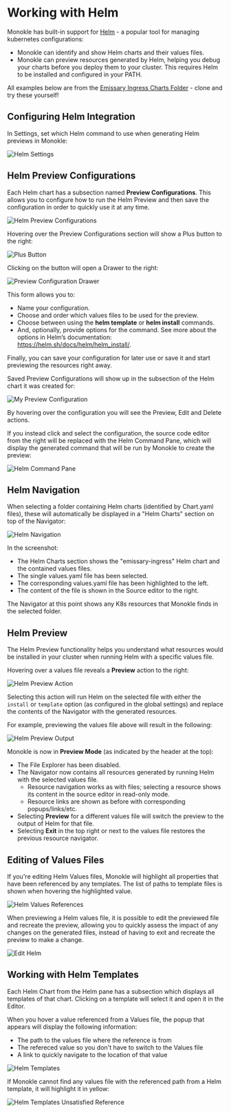 # Working with Helm

Monokle has built-in support for [Helm](https://helm.sh/) - a popular tool for managing kubernetes configurations:

- Monokle can identify and show Helm charts and their values files.  
- Monokle can preview resources generated by Helm, helping you debug your charts before you deploy them to your cluster. This requires Helm to be installed and configured in your PATH.

All examples below are from the [Emissary Ingress Charts Folder](https://github.com/emissary-ingress/emissary/tree/master/charts/emissary-ingress) - clone and try these yourself!

## **Configuring Helm Integration**

In Settings, set which Helm command to use when generating Helm previews in Monokle:

![Helm Settings](img/helm-settings-1.6.0.png)

## **Helm Preview Configurations**

Each Helm chart has a subsection named **Preview Configurations**. This allows you to configure how to run the Helm Preview and then save the configuration in order to quickly use it at any time.

![Helm Preview Configurations](img/helm-preview-configurations.png)

Hovering over the Preview Configurations section will show a Plus button to the right:

![Plus Button](img/helm-configuration-plus-sign.png)

Clicking on the button will open a Drawer to the right:

![Preview Configuration Drawer](img/preview-configuration-drawer.png)

This form allows you to:
- Name your configuration.
- Choose and order which values files to be used for the preview.
- Choose between using the **helm template** or **helm install** commands.
- And, optionally, provide options for the command. See more about the options in Helm’s documentation: https://helm.sh/docs/helm/helm_install/.

Finally, you can save your configuration for later use or save it and start previewing the resources right away.

Saved Preview Configurations will show up in the subsection of the Helm chart it was created for:

![My Preview Configuration](img/my-preview-configuration.png)

By hovering over the configuration you will see the Preview, Edit and Delete actions.

If you instead click and select the configuration, the source code editor from the right will be replaced with the Helm Command Pane, which will display the generated command that will be run by Monokle to create the preview:

![Helm Command Pane](img/helm-command-pane.png)

## **Helm Navigation**

When selecting a folder containing Helm charts (identified by Chart.yaml files), these will automatically be displayed in 
a "Helm Charts" section on top of the Navigator:

![Helm Navigation](img/helm-navigation-1.6.0.png)

In the screenshot:

* The Helm Charts section shows the "emissary-ingress" Helm chart and the contained values files.
* The single values.yaml file has been selected.
* The corresponding values.yaml file has been highlighted to the left.
* The content of the file is shown in the Source editor to the right.

The Navigator at this point shows any K8s resources that Monokle finds in the selected folder.

## **Helm Preview**

The Helm Preview functionality helps you understand what resources would be installed in your cluster when running Helm with 
a specific values file.

Hovering over a values file reveals a **Preview** action to the right:

![Helm Preview Action](img/helm-preview-action-1.5.0.png)

Selecting this action will run Helm on the selected file with either the `install` or `template` option (as configured in the global settings)
and replace the contents of the Navigator with the generated resources.

For example, previewing the values file above will result in the following:

![Helm Preview Output](img/helm-preview-output-1.6.0.png)

Monokle is now in **Preview Mode** (as indicated by the header at the top):

- The File Explorer has been disabled.
- The Navigator now contains all resources generated by running Helm with the selected values file.
    - Resource navigation works as with files; selecting a resource shows its content in the source editor in read-only mode.
    - Resource links are shown as before with corresponding popups/links/etc.
- Selecting **Preview** for a different values file will switch the preview to the output of Helm for that file.
- Selecting **Exit** in the top right or next to the values file restores the previous resource navigator.

## **Editing of Values Files**

If you're editing Helm Values files, Monokle will highlight all properties that have been referenced by any templates.
The list of paths to template files is shown when hovering the highlighted value.

![Helm Values References](img/helm-values-reference-1-8-0.png)

When previewing a Helm values file, it is possible to edit the previewed file and recreate the preview, allowing
you to quickly assess the impact of any changes on the generated files, instead of having to exit and recreate the preview to make a change.
 
![Edit Helm](img/helm-preview-reload-1.5.0.png)

## **Working with Helm Templates**

Each Helm Chart from the Helm pane has a subsection which displays all templates of that chart.
Clicking on a template will select it and open it in the Editor.

When you hover a value referenced from a Values file, the popup that appears will display the following information:
- The path to the values file where the reference is from
- The refereced value so you don't have to switch to the Values file
- A link to quickly navigate to the location of that value

![Helm Templates](img/helm-templates-1-8-0.png)

If Monokle cannot find any values file with the referenced path from a Helm template, it will highlight it in yellow:

![Helm Templates Unsatisfied Reference](img/helm-templates-unsatisfied-1-8-0.png)
